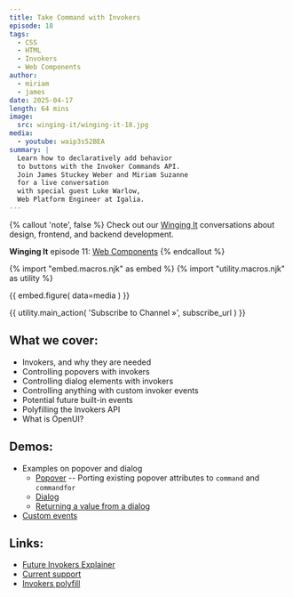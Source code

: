 ```yaml
---
title: Take Command with Invokers
episode: 18
tags:
  - CSS
  - HTML
  - Invokers
  - Web Components
author:
  - miriam
  - james
date: 2025-04-17
length: 64 mins
image:
  src: winging-it/winging-it-18.jpg
media:
  - youtube: waip3s52BEA
summary: |
  Learn how to declaratively add behavior
  to buttons with the Invoker Commands API.
  Join James Stuckey Weber and Miriam Suzanne
  for a live conversation
  with special guest Luke Warlow,
  Web Platform Engineer at Igalia.
---
```


{% callout 'note', false %}
Check out our [Winging It](/wingingit/)
conversations about design, frontend,
and backend development.

**Winging It** episode 11: [Web Components](/2024/08/27/winging-it-11/)
{% endcallout %}

{% import "embed.macros.njk" as embed %}
{% import "utility.macros.njk" as utility %}

{{ embed.figure(
  data=media
) }}

{{ utility.main_action(
  'Subscribe to Channel »',
  subscribe_url
) }}

 ## What we cover:

- Invokers, and why they are needed
- Controlling popovers with invokers
- Controlling dialog elements with invokers
- Controlling anything with custom invoker events
- Potential future built-in events
- Polyfilling the Invokers API
- What is OpenUI?

## Demos:

- Examples on popover and dialog
  - [Popover](https://codepen.io/jamessw/pen/raaBqrw) -- Porting existing
    popover attributes to `command` and `commandfor`
  - [Dialog](https://codepen.io/jamessw/pen/dPPbgLQ)
  - [Returning a value from a dialog](https://codepen.io/jamessw/pen/qEEWQqL)
- [Custom events](https://codepen.io/jamessw/pen/wBBwQmg)

## Links:

- [Future Invokers Explainer](https://open-ui.org/components/future-invokers.explainer/)
- [Current support](https://developer.mozilla.org/en-US/docs/Web/API/Invoker_Commands_API#browser_compatibility)
- [Invokers polyfill](https://github.com/keithamus/invokers-polyfill)
